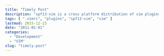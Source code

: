 ```yaml
---
title: "Timely Post"
description: "spf13-vim is a cross platform distribution of vim plugins and resources for Vim."
tags: [ ".vimrc", "plugins", "spf13-vim", "vim" ]
lastmod: 2015-12-23
date: "2011-01-01"
categories:
  - "Development"
  - "VIM"
slug: "timely-post"
---
```

